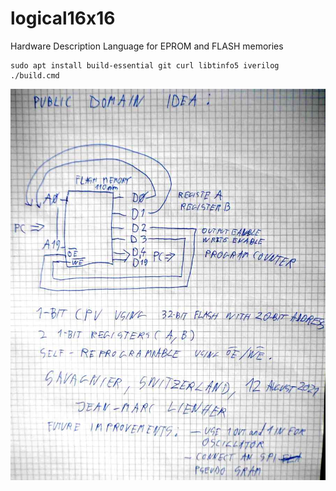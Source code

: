 # logical16x16
Hardware Description Language for EPROM and FLASH memories

```
sudo apt install build-essential git curl libtinfo5 iverilog 
./build.cmd
```


![cpu](cpu.jpg)


